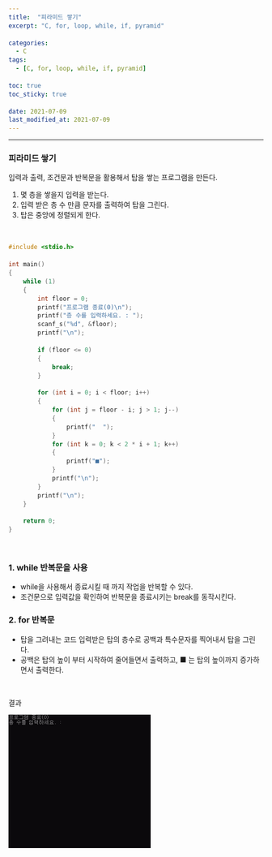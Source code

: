 ```yaml
---
title:  "피라미드 쌓기"
excerpt: "C, for, loop, while, if, pyramid"

categories:
  - C
tags:
  - [C, for, loop, while, if, pyramid]

toc: true
toc_sticky: true
 
date: 2021-07-09
last_modified_at: 2021-07-09
---  
```


***

### 피라미드 쌓기  
입력과 출력, 조건문과 반복문을 활용해서 탑을 쌓는 프로그램을 만든다.  

1. 몇 층을 쌓을지 입력을 받는다.
2. 입력 받은 층 수 만큼 문자를 출력하여 탑을 그린다.
3. 탑은 중앙에 정렬되게 한다.  

<br/>

```c
#include <stdio.h>

int main()
{
	while (1)
	{
		int floor = 0;
		printf("프로그램 종료(0)\n");
		printf("층 수를 입력하세요. : ");
		scanf_s("%d", &floor);
		printf("\n");

		if (floor <= 0)
		{
			break;
		}

		for (int i = 0; i < floor; i++)
		{
			for (int j = floor - i; j > 1; j--)
			{
				printf("  ");
			}
			for (int k = 0; k < 2 * i + 1; k++)
			{
				printf("■");
			}
			printf("\n");
		}
		printf("\n");
	}

	return 0;
}
```

<br/>  

### 1. while 반복문을 사용  
  * while을 사용해서 종료시킬 때 까지 작업을 반복할 수 있다. 
  * 조건문으로 입력값을 확인하여 반복문을 종료시키는 break를 동작시킨다.  

### 2. for 반복문  
  * 탑을 그려내는 코드 입력받은 탑의 층수로 공백과 특수문자를 찍어내서 탑을 그린다.  
  * 공백은 탑의 높이 부터 시작하여 줄어들면서 출력하고, ■ 는 탑의 높이까지 증가하면서 출력한다. 
  
<br/>
  
결과  
  
![pyramid](/assets/images/20210709_Posting/1.gif)  

